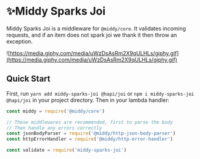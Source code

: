 # ✨Middy Sparks Joi
Middy Sparks Joi is a middleware for `@middy/core`. It validates incoming requests, and if an item does not spark joi we thank it then throw an exception.

![https://media.giphy.com/media/uWzDsAsRm2X9qULHLs/giphy.gif](https://media.giphy.com/media/uWzDsAsRm2X9qULHLs/giphy.gif)


## Quick Start
First, run `yarn add middy-sparks-joi @hapi/joi` or `npm i middy-sparks-joi @hapi/joi` in your project directory. Then in your lambda handler:

```javascript
const middy = require('@middy/core')

// These middlewares are recommended, first to parse the body
// Then handle any errors correctly
const jsonBodyParser = require('@middy/http-json-body-parser')
const httpErrorHandler = require('@middy/http-error-handler')

const validate = require('middy-sparks-joi')


```
